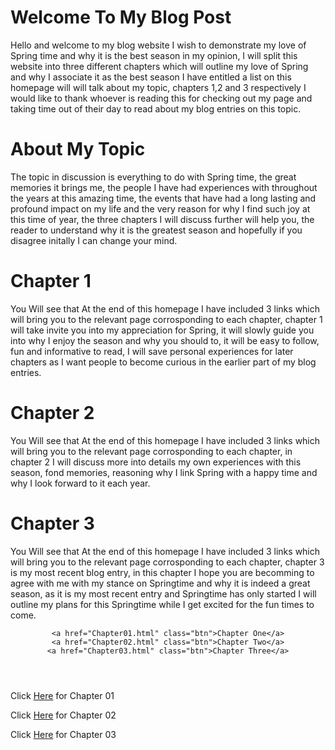 <html lang="en-US">
<body>
<h1>Welcome To My Blog Post</h1>
<p>Hello and welcome to my blog website I wish to demonstrate my love of Spring time
and why it is the best season in my opinion, I will split this website into three different
chapters which will outline my love of Spring and why I associate it as the best season
I have entitled a list on this homepage will will talk about my topic, chapters 1,2 and 3
respectively I would like to thank whoever is reading this for checking out my page and taking time out of 
their day to read about my blog entries on this topic.</p>

<h1>About My Topic</h1>
<p>The topic in discussion is everything to do with Spring time, the great memories it brings me, the people
I have had experiences with throughout the years at this amazing time, the events that have had a long lasting and 
profound impact on my life and the very reason for why I find such joy at this time of year, the three
chapters I will discuss further will help you, the reader to understand why it is the greatest season and 
hopefully if you disagree initally I can change your mind.</p>
  
<h1>Chapter 1</h1>
<p>You Will see that At the end of this homepage I have included 3 links which will bring you to the relevant
page corrosponding to each chapter, chapter 1 will take invite you into my appreciation for Spring, it will 
slowly guide you into why I enjoy the season and why you should to, it will be easy to follow, fun and 
informative to read, I will save personal experiences for later chapters as I want people to become curious
in the earlier part of my blog entries.</p>

<h1>Chapter 2</h1>
<p>You Will see that At the end of this homepage I have included 3 links which will bring you to the relevant
   page corrosponding to each chapter, in chapter 2 I will discuss more into details my own experiences with 
   this season, fond memories, reasoning why I link Spring with a happy time and why I look forward to it each year.
   </p>
   
<h1>Chapter 3</h1>
<p>You Will see that At the end of this homepage I have included 3 links which will bring you to the relevant
   page corrosponding to each chapter, chapter 3 is my most recent blog entry, in this chapter I hope you are 
   becomming to agree with me with my stance on Springtime and why it is indeed a great season, as it is my 
    most recent entry and Springtime has only started I will outline my plans for this Springtime while I 
    get excited for the fun times to come.</p>

<header class="page-header" role="banner">

    <a href="Chapter01.html" class="btn">Chapter One</a>
    <a href="Chapter02.html" class="btn">Chapter Two</a>
    <a href="Chapter03.html" class="btn">Chapter Three</a>
</header>

Click [Here](https://b00099416.github.io/github-story-2019/Chapter01.html) for Chapter 01

Click [Here](https://b00099416.github.io/github-story-2019/Chapter02.html) for Chapter 02

Click [Here](https://b00099416.github.io/github-story-2019/Chapter03.html) for Chapter 03


</body>
</html>
